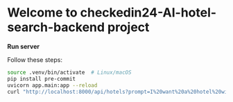 # Welcome to checkedin24-AI-hotel-search-backend project

**Run server**

Follow these steps:

```sh
source .venv/bin/activate  # Linux/macOS
pip install pre-commit
uvicorn app.main:app --reload
curl "http://localhost:8000/api/hotels?prompt=I%20want%20a%20hotel%20with%20swimming%20pool"
```
